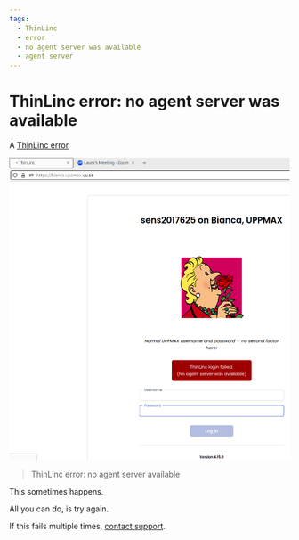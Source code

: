 ```yaml
---
tags:
  - ThinLinc
  - error
  - no agent server was available
  - agent server
---
```


# ThinLinc error: no agent server was available

A [ThinLinc error](thinlinc.md)

![ThinLinc error: no agent server available](./img/thinlinc_error_no_agent_server_available.png)

> ThinLinc error: no agent server available

This sometimes happens.

All you can do, is try again.

If this fails multiple times, [contact support](../support.md).
